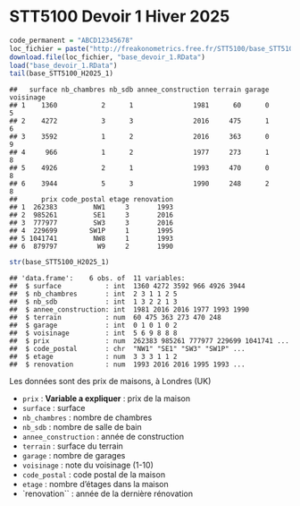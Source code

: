 STT5100 Devoir 1 Hiver 2025
================

``` r
code_permanent = "ABCD12345678"
loc_fichier = paste("http://freakonometrics.free.fr/STT5100/base_STT5100_H2025_Devoir1_",code_permanent,".RData",sep="")
download.file(loc_fichier, "base_devoir_1.RData")
load("base_devoir_1.RData")
tail(base_STT5100_H2025_1)
```

    ##   surface nb_chambres nb_sdb annee_construction terrain garage voisinage
    ## 1    1360           2      1               1981      60      0         5
    ## 2    4272           3      3               2016     475      1         6
    ## 3    3592           1      2               2016     363      0         9
    ## 4     966           1      2               1977     273      1         8
    ## 5    4926           2      1               1993     470      0         8
    ## 6    3944           5      3               1990     248      2         8
    ##      prix code_postal etage renovation
    ## 1  262383         NW1     3       1993
    ## 2  985261         SE1     3       2016
    ## 3  777977         SW3     3       2016
    ## 4  229699        SW1P     1       1995
    ## 5 1041741         NW8     1       1993
    ## 6  879797          W9     2       1990

``` r
str(base_STT5100_H2025_1)
```

    ## 'data.frame':    6 obs. of  11 variables:
    ##  $ surface           : int  1360 4272 3592 966 4926 3944
    ##  $ nb_chambres       : int  2 3 1 1 2 5
    ##  $ nb_sdb            : int  1 3 2 2 1 3
    ##  $ annee_construction: int  1981 2016 2016 1977 1993 1990
    ##  $ terrain           : num  60 475 363 273 470 248
    ##  $ garage            : int  0 1 0 1 0 2
    ##  $ voisinage         : int  5 6 9 8 8 8
    ##  $ prix              : num  262383 985261 777977 229699 1041741 ...
    ##  $ code_postal       : chr  "NW1" "SE1" "SW3" "SW1P" ...
    ##  $ etage             : num  3 3 3 1 1 2
    ##  $ renovation        : num  1993 2016 2016 1995 1993 ...

Les données sont des prix de maisons, à Londres (UK)

- `prix` : **Variable a expliquer** : prix de la maison
- `surface` : surface
- `nb_chambres` : nombre de chambres
- `nb_sdb` : nombre de salle de bain
- `annee_construction` : année de construction
- `terrain` : surface du terrain
- `garage` : nombre de garages
- `voisinage` : note du voisinage (1-10)
- `code_postal` : code postal de la maison
- `etage` : nombre d’étages dans la maison
- \`renovation\`\` : année de la dernière rénovation
